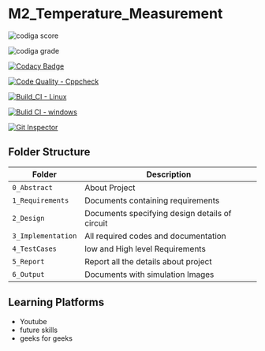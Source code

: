 # M2_Temperature_Measurement

![codiga score](https://api.codiga.io/project/32946/score/svg)

![codiga grade](https://api.codiga.io/project/32946/status/svg)


[![Codacy Badge](https://app.codacy.com/project/badge/Grade/74a281c6645c44aa8e9e253f3ff188c9)](https://www.codacy.com/gh/SrinivasKapu/M2_Temperature_Measurement/dashboard?utm_source=github.com&amp;utm_medium=referral&amp;utm_content=SrinivasKapu/M2_Temperature_Measurement&amp;utm_campaign=Badge_Grade)


[![Code Quality - Cppcheck](https://github.com/SrinivasKapu/M2_Temperature_Measurement/actions/workflows/Cpp.yml/badge.svg)](https://github.com/SrinivasKapu/M2_Temperature_Measurement/actions/workflows/Cpp.yml)

[![Build_CI - Linux](https://github.com/SrinivasKapu/M2_Temperature_Measurement/actions/workflows/Linux.yml/badge.svg)](https://github.com/SrinivasKapu/M2_Temperature_Measurement/actions/workflows/Linux.yml)

[![Bulid CI - windows](https://github.com/SrinivasKapu/M2_Temperature_Measurement/actions/workflows/Windows.yml/badge.svg)](https://github.com/SrinivasKapu/M2_Temperature_Measurement/actions/workflows/Windows.yml)


[![Git Inspector](https://github.com/SrinivasKapu/M2_Temperature_Measurement/actions/workflows/Git%20inspector.yml/badge.svg)](https://github.com/SrinivasKapu/M2_Temperature_Measurement/actions/workflows/Git%20inspector.yml)

## Folder Structure
Folder             | Description
-------------------| -----------------------------------------
`0_Abstract`       | About Project
`1_Requirements`   | Documents containing requirements 
`2_Design`         | Documents specifying design details of circuit
`3_Implementation` | All required codes and documentation
`4_TestCases`      | low and High level Requirements
`5_Report`         | Report all the details about project
`6_Output`         | Documents with simulation Images

## Learning Platforms
* Youtube
* future skills
* geeks for geeks
